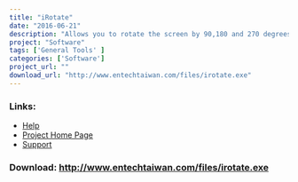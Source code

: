 ```yaml
---
title: "iRotate"
date: "2016-06-21"
description: "Allows you to rotate the screen by 90,180 and 270 degrees"
project: "Software"
tags: ['General Tools' ]
categories: ['Software']
project_url: ""
download_url: "http://www.entechtaiwan.com/files/irotate.exe"
---
```



### Links:
- <a href="http://www.oatsoft.org/Software/irotate/help">Help</a>
- <a href="http://www.entechtaiwan.com/util/irotate.shtm">Project Home Page</a>
- <a href="http://www.entechtaiwan.com/forums/">Support</a>

### Download: http://www.entechtaiwan.com/files/irotate.exe 